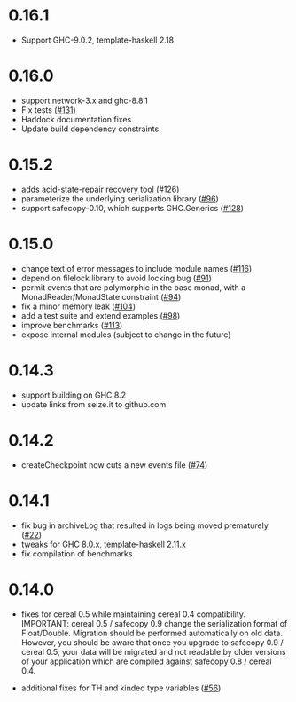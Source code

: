 0.16.1
======

 - Support GHC-9.0.2, template-haskell 2.18

0.16.0
======

 - support network-3.x and ghc-8.8.1
 - Fix tests
   ([#131](https://github.com/acid-state/acid-state/pull/131))
 - Haddock documentation fixes
 - Update build dependency constraints

0.15.2
======

 - adds acid-state-repair recovery tool
   ([#126](https://github.com/acid-state/acid-state/pull/16))
 - parameterize the underlying serialization library
   ([#96](https://github.com/acid-state/acid-state/pull/96))
 - support safecopy-0.10, which supports GHC.Generics
   ([#128](https://github.com/acid-state/acid-state/pull/128))

0.15.0
======

 - change text of error messages to include module names
   ([#116](https://github.com/acid-state/acid-state/pull/116))
 - depend on filelock library to avoid locking bug
   ([#91](https://github.com/acid-state/acid-state/pull/91))
 - permit events that are polymorphic in the base monad, with a MonadReader/MonadState constraint
   ([#94](https://github.com/acid-state/acid-state/pull/94))
 - fix a minor memory leak
   ([#104](https://github.com/acid-state/acid-state/pull/104))
 - add a test suite and extend examples
   ([#98](https://github.com/acid-state/acid-state/pull/98))
 - improve benchmarks
   ([#113](https://github.com/acid-state/acid-state/pull/113))
 - expose internal modules (subject to change in the future)

0.14.3
======

 - support building on GHC 8.2
 - update links from seize.it to github.com

0.14.2
======

 - createCheckpoint now cuts a new events file
   ([#74](https://github.com/acid-state/acid-state/pull/74))

0.14.1
======

 - fix bug in archiveLog that resulted in logs being moved prematurely
   ([#22](https://github.com/acid-state/acid-state/issues/22))
 - tweaks for GHC 8.0.x, template-haskell 2.11.x
 - fix compilation of benchmarks

0.14.0
======

 - fixes for cereal 0.5 while maintaining cereal 0.4
   compatibility. IMPORTANT: cereal 0.5 / safecopy 0.9 change the
   serialization format of Float/Double. Migration should be performed
   automatically on old data. However, you should be aware that once
   you upgrade to safecopy 0.9 / cereal 0.5, your data will be
   migrated and not readable by older versions of your application
   which are compiled against safecopy 0.8 / cereal 0.4.

 - additional fixes for TH and kinded type variables
   ([#56](https://github.com/acid-state/acid-state/pull/56))
